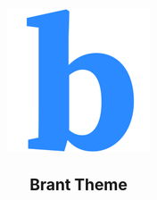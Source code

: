 <p align="center">
  <img alt="Neon Bunny" width="256" src="https://github.com/brantcmiller/brant-vscode-theme/raw/main/images/icon.png">
</p>

<p>
  <h1 align="center">Brant Theme</h1>
</p>
